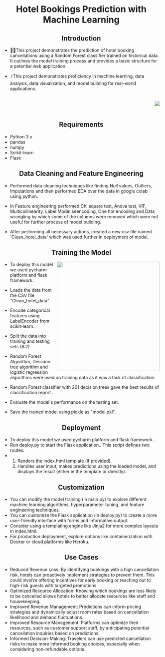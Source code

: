 <h1 align="center">Hotel Bookings Prediction with Machine Learning

</h1>
<h2 align="center">Introduction</h2>

- 👨‍💻This project demonstrates the prediction of hotel booking cancellations using a Random Forest classifier trained on historical data. It outlines the model training process and provides a basic structure for a potential web application.

- ⚡This project demonstrates proficiency in machine learning, data analysis, data visualization, and model building for real-world  applications.
<br/>
<img  align="right" src="https://media.licdn.com/dms/image/C4D12AQERGi4BRBVf5A/article-cover_image-shrink_720_1280/0/1592071903807?e=2147483647&v=beta&t=oQO6fXk2vhJhTDUOm9uluYHYyTyin8C4976DEt1704w" />
<br/><br/>

<h2 align="center">Requirements</h2>

- Python 3.x
- pandas
- numpy
- Scikit-learn
- Flask

  
<h2 align="center">Data Cleaning and Feature Engineering</h2>

- Performed data cleaning techniques like finding Null values, Outliers, Imputations and then performed EDA over the data in google colab using python.

- In Feature engineering performed Chi square test, Anova test, VIF, Multicollinearity, Label Model seencoding, One hot encoding and Data wrangling by which some of the columns were removed which were not useful for further process of model building.

- After performing all necessary actions, created a new csv file named 'Clean_hotel_data' which was used further in deployment of model.

<h2 align="center">Training the Model</h2>
<img  align="right" height=350 width=330 src="https://www.ijraset.com/images/text_version_uploads/imag%201_10253.png" />

- To deploy this model we used pycharm platform and flask framework.
-  Loads the data from the CSV file "Clean_hotel_data".
- Encode categorical features using LabelEncoder from scikit-learn.
- Split the data into training and testing sets (8:2).
- Random Forest Algorithm, Desicion tree algorithm and logistic regression algorithms were used on training data as it was a task of classification.
-  Random Forest classifier with 201 decision trees gave the best results of classification report .

- Evaluate the model's performance on the testing set.

- Save the trained model using pickle as "model.pkl".
  
<h2 align="center">Deployment</h2>

-  To deploy this model we used pycharm platform and flask framework .
-  Run deploy.py to start the Flask application.. This script defines two routes:
-  1) Renders the index.html template (if provided).
   2) Handles user input, makes predictions using the loaded model, and displays the result (either in the template or directly).

<h2 align="center">Customization</h2>

- You can modify the model training (in main.py) to explore different machine learning algorithms, hyperparameter tuning, and feature engineering techniques.
- You can customize the Flask application (in deploy.py) to create a more user-friendly interface with forms and informative output.
- Consider using a templating engine like Jinja2 for more complex layouts in index.html.
- For production deployment, explore options like containerization with Docker or cloud platforms like Heroku.

<h2 align="center">Use Cases</h2>

- Reduced Revenue Loss: By identifying bookings with a high cancellation risk, hotels can proactively implement strategies to prevent them. This could involve offering incentives for early booking or reaching out to high-risk guests with targeted promotions
- Optimized Resource Allocation: Knowing which bookings are less likely to be cancelled allows hotels to better allocate resources like staff and housekeeping.
- Improved Revenue Management: Predictions can inform pricing strategies and dynamically adjust room rates based on cancellation likelihood and demand fluctuations.
- Improved Resource Management: Platforms can optimize their resources, such as customer support staff, by anticipating potential cancellation inquiries based on predictions.
- Informed Decision-Making: Travelers can use predicted cancellation risks to make more informed booking choices, especially when considering non-refundable options.
